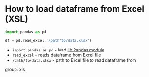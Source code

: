 # How to load dataframe from Excel (XSL)

```python
import pandas as pd

df = pd.read_excel('/path/to/data.xlsx')
```

- `import pandas as pd` - load [lib:Pandas module](/python-pandas/how-to-install-pandas)
- `read_excel` - reads dataframe from Excel file
- `/path/to/data.xlsx` - path to Excel file to read dataframe from

group: xls


